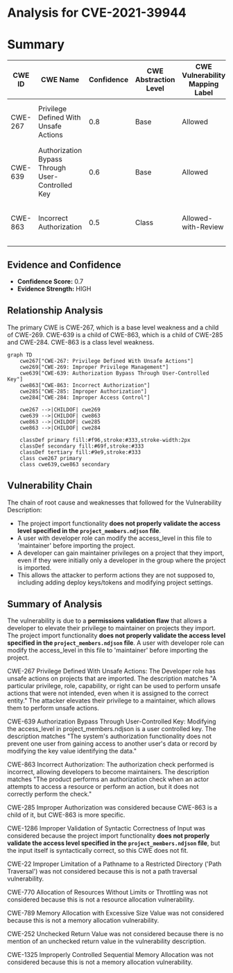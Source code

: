 # Analysis for CVE-2021-39944

# Summary
| CWE ID | CWE Name | Confidence | CWE Abstraction Level | CWE Vulnerability Mapping Label | CWE-Vulnerability Mapping Notes |
|---|---|---|---|---|---|
| CWE-267 | Privilege Defined With Unsafe Actions | 0.8 | Base | Allowed | Primary CWE. The Developer role has unsafe actions on projects that are imported |
| CWE-639 | Authorization Bypass Through User-Controlled Key | 0.6 | Base | Allowed | Secondary CWE. Modifying the access_level in project_members.ndjson is a user controlled key |
| CWE-863 | Incorrect Authorization | 0.5 | Class | Allowed-with-Review | Secondary CWE. The authorization check performed is incorrect, allowing developers to become maintainers |

## Evidence and Confidence

*   **Confidence Score:** 0.7
*   **Evidence Strength:** HIGH

## Relationship Analysis
The primary CWE is CWE-267, which is a base level weakness and a child of CWE-269. CWE-639 is a child of CWE-863, which is a child of CWE-285 and CWE-284. CWE-863 is a class level weakness.

```mermaid
graph TD
    cwe267["CWE-267: Privilege Defined With Unsafe Actions"]
    cwe269["CWE-269: Improper Privilege Management"]
    cwe639["CWE-639: Authorization Bypass Through User-Controlled Key"]
    cwe863["CWE-863: Incorrect Authorization"]
    cwe285["CWE-285: Improper Authorization"]
    cwe284["CWE-284: Improper Access Control"]

    cwe267 -->|CHILDOF| cwe269
    cwe639 -->|CHILDOF| cwe863
    cwe863 -->|CHILDOF| cwe285
    cwe863 -->|CHILDOF| cwe284
    
    classDef primary fill:#f96,stroke:#333,stroke-width:2px
    classDef secondary fill:#69f,stroke:#333
    classDef tertiary fill:#9e9,stroke:#333
    class cwe267 primary
    class cwe639,cwe863 secondary
```

## Vulnerability Chain
The chain of root cause and weaknesses that followed for the Vulnerability Description:
  - The project import functionality **does not properly validate the access level specified in the `project_members.ndjson` file**.
  - A user with developer role can modify the access_level in this file to 'maintainer' before importing the project.
  - A developer can gain maintainer privileges on a project that they import, even if they were initially only a developer in the group where the project is imported.
  - This allows the attacker to perform actions they are not supposed to, including adding deploy keys/tokens and modifying project settings.

## Summary of Analysis
The vulnerability is due to a **permissions validation flaw** that allows a developer to elevate their privilege to maintainer on projects they import. The project import functionality **does not properly validate the access level specified in the `project_members.ndjson` file**. A user with developer role can modify the access_level in this file to 'maintainer' before importing the project.

CWE-267 Privilege Defined With Unsafe Actions: The Developer role has unsafe actions on projects that are imported. The description matches "A particular privilege, role, capability, or right can be used to perform unsafe actions that were not intended, even when it is assigned to the correct entity." The attacker elevates their privilege to a maintainer, which allows them to perform unsafe actions.

CWE-639 Authorization Bypass Through User-Controlled Key: Modifying the access_level in project_members.ndjson is a user controlled key. The description matches "The system's authorization functionality does not prevent one user from gaining access to another user's data or record by modifying the key value identifying the data."

CWE-863 Incorrect Authorization: The authorization check performed is incorrect, allowing developers to become maintainers. The description matches "The product performs an authorization check when an actor attempts to access a resource or perform an action, but it does not correctly perform the check."

CWE-285 Improper Authorization was considered because CWE-863 is a child of it, but CWE-863 is more specific.

CWE-1286 Improper Validation of Syntactic Correctness of Input was considered because the project import functionality **does not properly validate the access level specified in the `project_members.ndjson` file**, but the input itself is syntactically correct, so this CWE does not fit.

CWE-22 Improper Limitation of a Pathname to a Restricted Directory ('Path Traversal') was not considered because this is not a path traversal vulnerability.

CWE-770 Allocation of Resources Without Limits or Throttling was not considered because this is not a resource allocation vulnerability.

CWE-789 Memory Allocation with Excessive Size Value was not considered because this is not a memory allocation vulnerability.

CWE-252 Unchecked Return Value was not considered because there is no mention of an unchecked return value in the vulnerability description.

CWE-1325 Improperly Controlled Sequential Memory Allocation was not considered because this is not a memory allocation vulnerability.